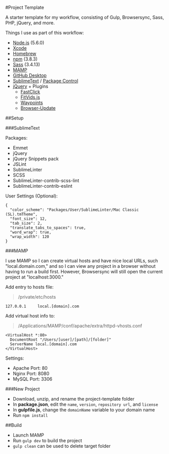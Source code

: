 #Project Template

A starter template for my workflow, consisting of Gulp, Browsersync, Sass, PHP, jQuery, and more.

Things I use as part of this workflow:

- [Node.js](https://nodejs.org/) (5.6.0)
- [Xcode](https://itunes.apple.com/us/app/xcode/id497799835?mt=12)
- [Homebrew](http://brew.sh/)
- [npm](https://docs.npmjs.com/getting-started/installing-node) (3.8.3)
- [Sass](http://sass-lang.com/install) (3.4.13)
- [MAMP](https://www.mamp.info/en/downloads/)
- [GitHub Desktop](https://desktop.github.com/)
- [SublimeText](http://www.sublimetext.com/3) / [Package Control](https://packagecontrol.io/installation)
- [jQuery](http://jquery.com/) + Plugins
  - [FastClick](https://github.com/ftlabs/fastclick)
  - [FitVids.js](https://github.com/davatron5000/FitVids.js)
  - [Waypoints](http://imakewebthings.com/waypoints/)
  - [Browser-Update](http://www.browser-update.org/)

##Setup

###SublimeText

Packages:

- Emmet
- jQuery
- jQuery Snippets pack
- JSLint
- SublimeLinter
- SCSS
- SublimeLinter-contrib-scss-lint
- SublimeLinter-contrib-eslint

User Settings (Optional):

```
{
  "color_scheme": "Packages/User/SublimeLinter/Mac Classic (SL).tmTheme",
  "font_size": 12,
  "tab_size": 2,
  "translate_tabs_to_spaces": true,
  "word_wrap": true,
  "wrap_width": 120
}
```

###MAMP

I use MAMP so I can create virtual hosts and have nice local URLs, such "local.domain.com," and so I can view any project in a browser without having to run a build first. However, Browsersync will still open the current project at "localhost:3000."

Add entry to hosts file:

> /private/etc/hosts

```
127.0.0.1     local.[domain].com
```

Add virtual host info to:

> /Applications/MAMP/conf/apache/extra/httpd-vhosts.conf

```
<VirtualHost *:80>
  DocumentRoot "/Users/[user]/[path]/[folder]"
  ServerName local.[domain].com
</VirtualHost>
```

Settings:

- Apache Port: 80
- Nginx Port: 8080
- MySQL Port: 3306

###New Project

- Download, unzip, and rename the project-template folder
- In **package.json**, edit the `name`, `version`, `repository url`, and `license`
- In **gulpfile.js**, change the `domainName` variable to your domain name
- Run `npm install`

##Build

- Launch MAMP
- Run `gulp dev` to build the project
- `gulp clean` can be used to delete target folder

